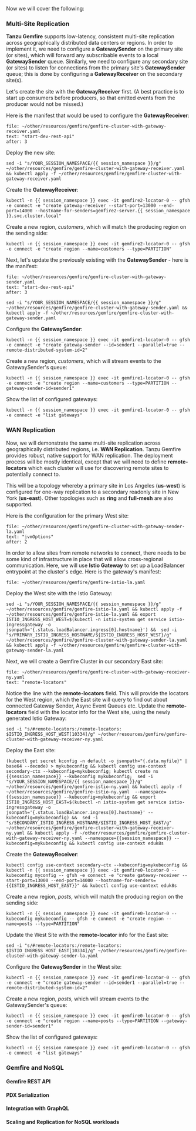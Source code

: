 Now we will cover the following:

### Multi-Site Replication
**Tanzu Gemfire** supports low-latency, consistent multi-site replication across geographically distributed data centers or regions.
In order to implement it, we need to configure a **GatewaySender** on the primary site (or sites), which will forward any 
subscribable events to a local **GatewaySender** queue. 
Similarly, we need to configure any secondary site (or sites) to listen for connections from the primary site's **GatewaySender** queue; this is done by configuring 
a **GatewayReceiver** on the secondary site(s).

Let's create the site with the **GatewayReceiver** first. (A best practice is to start up consumers before producers, so that emitted events from the producer 
would not be missed.)

Here is the manifest that would be used to configure the **GatewayReceiver**:
```editor:select-matching-text
file: ~/other/resources/gemfire/gemfire-cluster-with-gateway-receiver.yaml
text: "start-dev-rest-api"
after: 3
```

Deploy the new site:
```execute
sed -i "s/YOUR_SESSION_NAMESPACE/{{ session_namespace }}/g" ~/other/resources/gemfire/gemfire-cluster-with-gateway-receiver.yaml && kubectl apply -f ~/other/resources/gemfire/gemfire-cluster-with-gateway-receiver.yaml
```

Create the **GatewayReceiver**:
```execute
kubectl -n {{ session_namespace }} exec -it gemfire2-locator-0 -- gfsh -e connect -e "create gateway-receiver --start-port=13000 --end-port=14000 --hostname-for-senders=gemfire2-server.{{ session_namespace }}.svc.cluster.local"
```

Create a new region, *customers*, which will match the producing region on the sending side:
```execute
kubectl -n {{ session_namespace }} exec -it gemfire2-locator-0 -- gfsh -e connect -e "create region --name=customers --type=PARTITION"
```

Next, let's update the previously existing with the **GatewaySender** - here is the manifest:
```editor:select-matching-text
file: ~/other/resources/gemfire/gemfire-cluster-with-gateway-sender.yaml
text: "start-dev-rest-api"
after: 3
```

```execute
sed -i "s/YOUR_SESSION_NAMESPACE/{{ session_namespace }}/g" ~/other/resources/gemfire/gemfire-cluster-with-gateway-sender.yaml && kubectl apply -f ~/other/resources/gemfire/gemfire-cluster-with-gateway-sender.yaml
```

Configure the **GatewaySender**:
```execute
kubectl -n {{ session_namespace }} exec -it gemfire1-locator-0 -- gfsh -e connect -e "create gateway-sender --id=sender1 --parallel=true --remote-distributed-system-id=2"
```

Create a new region, *customers*, which will stream events to the GatewaySender's queue:
```execute
kubectl -n {{ session_namespace }} exec -it gemfire1-locator-0 -- gfsh -e connect -e "create region --name=customers --type=PARTITION --gateway-sender-id=sender1"
```

Show the list of configured gateways:
```execute
kubectl -n {{ session_namespace }} exec -it gemfire1-locator-0 -- gfsh -e connect -e "list gateways"
```

### WAN Replication
Now, we will demonstrate the same multi-site replication across geographically distributed regions, i.e. **WAN Replication**. Tanzu Gemfire 
provides robust, native support for WAN replication. The deployment process will be mostly identical,
except that we will need to define **remote-locators** which each cluster will use for discovering remote sites to potentially connect to. 

This will be a topology whereby a primary site in Los Angeles (**us-west**) is configured for one-way replication to a secondary readonly site
in New York (**us-east**). Other topologies such as **ring** and **full-mesh** are also supported. 

Here is the configuration for the primary West site: 
```editor:select-matching-text
file: ~/other/resources/gemfire/gemfire-cluster-with-gateway-sender-la.yaml
text: "jvmOptions"
after: 2
```

In order to allow sites from remote networks to connect, there needs to be some kind of infrastructure in place that will allow cross-regional communication.
Here, we will use **Istio Gateway** to set up a LoadBalancer entrypoint at the cluster's edge. Here is the gateway's manifest:
```editor:open-file
file: ~/other/resources/gemfire/gemfire-istio-la.yaml
```

Deploy the West site with the Istio Gateway:
```execute
sed -i "s/YOUR_SESSION_NAMESPACE/{{ session_namespace }}/g" ~/other/resources/gemfire/gemfire-istio-la.yaml && kubectl apply -f ~/other/resources/gemfire/gemfire-istio-la.yaml && export ISTIO_INGRESS_HOST_WEST=$(kubectl -n istio-system get service istio-ingressgateway -o jsonpath='{.status.loadBalancer.ingress[0].hostname}') &&  sed -i "s/PRIMARY_ISTIO_INGRESS_HOSTNAME/${ISTIO_INGRESS_HOST_WEST}/g" ~/other/resources/gemfire/gemfire-cluster-with-gateway-sender-la.yaml && kubectl apply -f ~/other/resources/gemfire/gemfire-cluster-with-gateway-sender-la.yaml
```

Next, we will create a Gemfire Cluster in our secondary East site:
```editor:select-matching-text
file: ~/other/resources/gemfire/gemfire-cluster-with-gateway-receiver-ny.yaml
text: "remote-locators"
```

Notice the line with the **remote-locators** field. This will provide the locators for the West region, which the East site will query to find out about 
connected Gateway Sender, Async Event Queues etc. Update the **remote-locators** field with the locator info for the West site, using the newly generated 
Istio Gateway:
```execute
sed -i "s/#remote-locators:/remote-locators: $ISTIO_INGRESS_HOST_WEST[10334]/g" ~/other/resources/gemfire/gemfire-cluster-with-gateway-receiver-ny.yaml
```

Deploy the East site:
```execute
(kubectl get secret kconfig -n default -o jsonpath="{.data.myfile}" | base64 --decode) > mykubeconfig && kubectl config use-context secondary-ctx --kubeconfig=mykubeconfig; kubectl create ns {{session_namespace}} --kubeconfig mykubeconfig;  sed -i "s/YOUR_SESSION_NAMESPACE/{{ session_namespace }}/g" ~/other/resources/gemfire/gemfire-istio-ny.yaml && kubectl apply -f ~/other/resources/gemfire/gemfire-istio-ny.yaml  --namespace={{session_namespace}} --kubeconfig=mykubeconfig && export ISTIO_INGRESS_HOST_EAST=$(kubectl -n istio-system get service istio-ingressgateway -o jsonpath='{.status.loadBalancer.ingress[0].hostname}' --kubeconfig=mykubeconfig) &&  sed -i "s/SECONDARY_ISTIO_INGRESS_HOSTNAME/$ISTIO_INGRESS_HOST_EAST/g" ~/other/resources/gemfire/gemfire-cluster-with-gateway-receiver-ny.yaml && kubectl apply -f ~/other/resources/gemfire/gemfire-cluster-with-gateway-receiver-ny.yaml --namespace={{session_namespace}} --kubeconfig=mykubeconfig && kubectl config use-context eduk8s
```

Create the **GatewayReceiver**:
```execute
kubectl config use-context secondary-ctx --kubeconfig=mykubeconfig && kubectl -n {{ session_namespace }} exec -it gemfire0-locator-0 --kubeconfig myconfig -- gfsh -e connect -e "create gateway-receiver --start-port=13000 --end-port=14000 --hostname-for-senders={{ISTIO_INGRESS_HOST_EAST}}" && kubectl config use-context eduk8s
```

Create a new region, *posts*, which will match the producing region on the sending side:
```execute
kubectl -n {{ session_namespace }} exec -it gemfire0-locator-0 --kubeconfig mykubeconfig -- gfsh -e connect -e "create region --name=posts --type=PARTITION"
```

Update the West Site with the **remote-locator** info for the East site:
```execute
sed -i "s/#remote-locators:/remote-locators: $ISTIO_INGRESS_HOST_EAST[10334]/g" ~/other/resources/gemfire/gemfire-cluster-with-gateway-sender-la.yaml
```

Configure the **GatewaySender** in the **West** site:
```execute
kubectl -n {{ session_namespace }} exec -it gemfire0-locator-0 -- gfsh -e connect -e "create gateway-sender --id=sender1 --parallel=true --remote-distributed-system-id=2"
```

Create a new region, *posts*, which will stream events to the GatewaySender's queue:
```execute
kubectl -n {{ session_namespace }} exec -it gemfire0-locator-0 -- gfsh -e connect -e "create region --name=posts --type=PARTITION --gateway-sender-id=sender1"
```

Show the list of configured gateways:
```execute
kubectl -n {{ session_namespace }} exec -it gemfire0-locator-0 -- gfsh -e connect -e "list gateways"
```


### Gemfire and NoSQL

#### Gemfire REST API

#### PDX Serialization

#### Integration with GraphQL

#### Scaling and Replication for NoSQL workloads